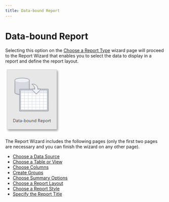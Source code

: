 ```yaml
---
title: Data-bound Report
---
```

# Data-bound Report
Selecting this option on the [Choose a Report Type](choose-a-report-type.md) wizard page will proceed to the Report Wizard that enables you to select the data to display in a report and define the report layout.

![web-designer-report-type-data-bound](../../../../images/img125728.png)

The Report Wizard includes the following pages (only the first two pages are necessary and you can finish the wizard on any other page).
* [Choose a Data Source](data-bound-report/choose-a-data-source.md)
* [Choose a Table or View](data-bound-report/choose-a-table-or-view.md)
* [Choose Columns](data-bound-report/choose-columns.md)
* [Create Groups](data-bound-report/create-groups.md)
* [Choose Summary Options](data-bound-report/choose-summary-options.md)
* [Choose a Report Layout](data-bound-report/choose-a-report-layout.md)
* [Choose a Report Style](data-bound-report/choose-a-report-style.md)
* [Specify the Report Title](data-bound-report/specify-the-report-title.md)